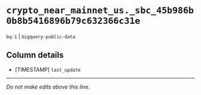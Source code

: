 # `crypto_near_mainnet_us._sbc_45b986b0b8b5416896b79c632366c31e`
`bq-1` | `bigquery-public-data`

## Column details
* [TIMESTAMP] `last_update`

-------------------------------------------------------------------------------
*Do not make edits above this line.*
